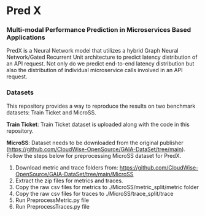 # Pred X

### Multi-modal Performance Prediction in Microservices Based Applications
PredX is a Neural Network model that utilizes a hybrid Graph Neural Network/Gated Recurrent Unit architecture to predict latency distribution of an API request. Not only do we predict end-to-end latency distribution but also the distribution of individual microservice calls involved in an API request.

### Datasets
This repository provides a way to reproduce the results on two benchmark datasets: Train Ticket and MicroSS.

**Train Ticket**: Train Ticket dataset is uploaded along with the code in this repository. 

**MicroSS**: Dataset needs to be downloaded from the original publisher (https://github.com/CloudWise-OpenSource/GAIA-DataSet/tree/main). Follow the steps below for preprocessing MicroSS dataset for PredX.

1. Download metric and trace folders from: https://github.com/CloudWise-OpenSource/GAIA-DataSet/tree/main/MicroSS
2. Extract the zip files for metrics and traces.
3. Copy the raw csv files for metrics to ./MicroSS/metric_split/metric folder
4. Copy the raw csv files for traces to ./MicroSS/trace_split/trace
5. Run PreprocessMetric.py file
6. Run PreprocessTraces.py file


